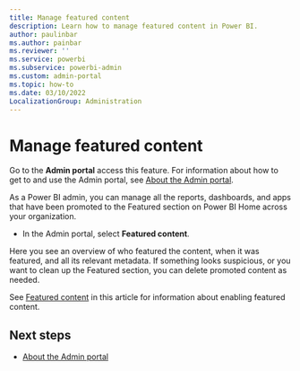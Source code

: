 ```yaml
---
title: Manage featured content
description: Learn how to manage featured content in Power BI.
author: paulinbar
ms.author: painbar
ms.reviewer: ''
ms.service: powerbi
ms.subservice: powerbi-admin
ms.custom: admin-portal
ms.topic: how-to
ms.date: 03/10/2022
LocalizationGroup: Administration
---
```


# Manage featured content

Go to the **Admin portal** access this feature. For information about how to get to and use the Admin portal, see [About the Admin portal](service-admin-portal.md).

As a Power BI admin, you can manage all the reports, dashboards, and apps that have been promoted to the Featured section on Power BI Home across your organization.

- In the Admin portal, select **Featured content**.

Here you see an overview of who featured the content, when it was featured, and all its relevant metadata. If something looks suspicious, or you want to clean up the Featured section, you can delete promoted content as needed.

See [Featured content](service-admin-portal.md#featured-content) in this article for information about enabling featured content.

## Next steps

* [About the Admin portal](service-admin-portal.md)